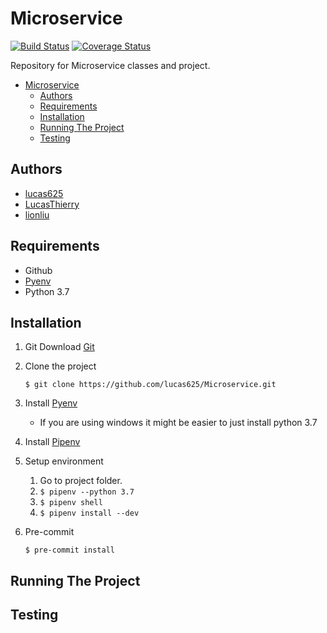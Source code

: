 # Microservice

[![Build Status](https://travis-ci.org/lucas625/Microservice.svg?branch=master)](https://travis-ci.org/lucas625/microservice) [![Coverage Status](https://coveralls.io/repos/github/lucas625/Microservice/badge.svg?branch=master)](https://coveralls.io/github/lucas625/Microservice?branch=master)

Repository for Microservice classes and project.

- [Microservice](#microservice)
  - [Authors](#authors)
  - [Requirements](#requirements)
  - [Installation](#installation)
  - [Running The Project](#running-the-project)
  - [Testing](#testing)

## Authors

- [lucas625](https://github.com/lucas625)
- [LucasThierry](https://github.com/LucasThierry)
- [lionliu](https://github.com/lionliu)

## Requirements

- Github
- [Pyenv](https://github.com/pyenv/pyenv)
- Python 3.7

## Installation

1. Git
    Download [Git](https://git-scm.com/download/win)

2. Clone the project

    ```$ git clone https://github.com/lucas625/Microservice.git```

3. Install [Pyenv](https://github.com/pyenv/pyenv)
   - If you are using windows it might be easier to just install python 3.7

4. Install [Pipenv](https://github.com/pyenv/pyenv)

5. Setup environment

    1. Go to project folder.
    2. ```$ pipenv --python 3.7```
    3. ```$ pipenv shell```
    4. ```$ pipenv install --dev```

6. Pre-commit

    ```$ pre-commit install```

## Running The Project

## Testing
